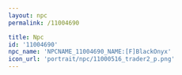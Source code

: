 ```yaml
---
layout: npc
permalink: /11004690

title: Npc
id: '11004690'
npc_name: 'NPCNAME_11004690_NAME:[F]BlackOnyx'
icon_url: 'portrait/npc/11000516_trader2_p.png'
---
```

